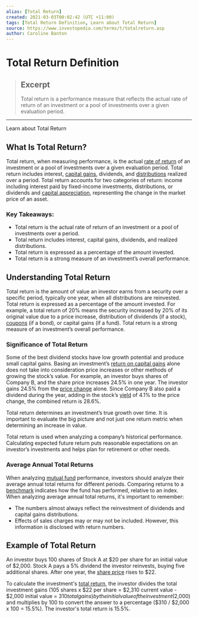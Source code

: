 ```yaml
---
alias: [Total Return]
created: 2021-03-03T00:02:42 (UTC +11:00)
tags: [Total Return Definition, Learn about Total Return]
source: https://www.investopedia.com/terms/t/totalreturn.asp
author: Caroline Banton
---
```


# Total Return Definition

> ## Excerpt
> Total return is a performance measure that reflects the actual rate of return of an investment or a pool of investments over a given evaluation period.

---

Learn about Total Return
## What Is Total Return?

Total return, when measuring performance, is the actual [rate of return](https://www.investopedia.com/terms/r/rateofreturn.asp) of an investment or a pool of investments over a given evaluation period. Total return includes interest, [capital gains](https://www.investopedia.com/terms/c/capitalgain.asp), dividends, and [distributions](https://www.investopedia.com/terms/d/distribution.asp) realized over a period. Total return accounts for two categories of return: income including interest paid by fixed-income investments, distributions, or dividends and [capital appreciation](https://www.investopedia.com/terms/c/capitalappreciation.asp), representing the change in the market price of an asset.

### Key Takeaways:

-   Total return is the actual rate of return of an investment or a pool of investments over a period.
-   Total return includes interest, capital gains, dividends, and realized distributions.
-   Total return is expressed as a percentage of the amount invested.
-   Total return is a strong measure of an investment’s overall performance.

## Understanding Total Return

Total return is the amount of value an investor earns from a security over a specific period, typically one year, when all distributions are reinvested. Total return is expressed as a percentage of the amount invested. For example, a total return of 20% means the security increased by 20% of its original value due to a price increase, distribution of dividends (if a stock), [coupons](https://www.investopedia.com/terms/c/coupon.asp) (if a bond), or capital gains (if a fund). Total return is a strong measure of an investment’s overall performance.

### Significance of Total Return

Some of the best dividend stocks have low growth potential and produce small capital gains. Basing an investment’s [return on capital gains](https://www.investopedia.com/terms/r/returnoncapitalgains.asp) alone does not take into consideration price increases or other methods of growing the stock’s value. For example, an investor buys shares of Company B, and the share price increases 24.5% in one year. The investor gains 24.5% from the [price change](https://www.investopedia.com/terms/p/price-change.asp) alone. Since Company B also paid a dividend during the year, adding in the stock’s [yield](https://www.investopedia.com/terms/y/yield.asp) of 4.1% to the price change, the combined return is 28.6%.

Total return determines an investment’s true growth over time. It is important to evaluate the big picture and not just one return metric when determining an increase in value.

Total return is used when analyzing a company’s historical performance. Calculating expected future return puts reasonable expectations on an investor’s investments and helps plan for retirement or other needs.

### Average Annual Total Returns 

When analyzing [mutual fund](https://www.investopedia.com/terms/m/mutualfund.asp) performance, investors should analyze their average annual total returns for different periods. Comparing returns to a [benchmark](https://www.investopedia.com/terms/b/benchmark.asp) indicates how the fund has performed, relative to an index. When analyzing average annual total returns, it's important to remember:

-   The numbers almost always reflect the reinvestment of dividends and capital gains distributions.
-   Effects of sales charges may or may not be included. However, this information is disclosed with return numbers.

## Example of Total Return

An investor buys 100 shares of Stock A at $20 per share for an initial value of $2,000. Stock A pays a 5% dividend the investor reinvests, buying five additional shares. After one year, the [share price](https://www.investopedia.com/ask/answers/061615/how-companys-share-price-determined.asp) rises to $22.

To calculate the investment's [total return](https://www.investopedia.com/articles/investing/121015/yield-vs-total-return-how-they-differ-and-how-use-them.asp), the investor divides the total investment gains (105 shares x $22 per share = $2,310 current value - $2,000 initial value = $310 total gains) by the initial value of the investment ($2,000) and multiplies by 100 to convert the answer to a percentage ($310 / $2,000 x 100 = 15.5%). The investor's total return is 15.5%.
